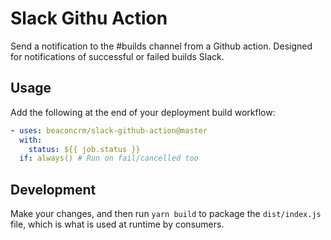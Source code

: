 # Slack Githu Action

Send a notification to the #builds channel from a Github action. Designed for notifications of successful or failed builds Slack.


## Usage

Add the following at the end of your deployment build workflow:

```yaml
- uses: beaconcrm/slack-github-action@master
  with:
    status: ${{ job.status }}
  if: always() # Run on fail/cancelled too
```

## Development

Make your changes, and then run `yarn build` to package the `dist/index.js` file, which is what is used at runtime by consumers.